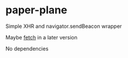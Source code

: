 # paper-plane

Simple XHR and navigator.sendBeacon wrapper

Maybe [fetch](https://developer.mozilla.org/en-US/docs/Web/API/Fetch_API) in a later version


No dependencies
